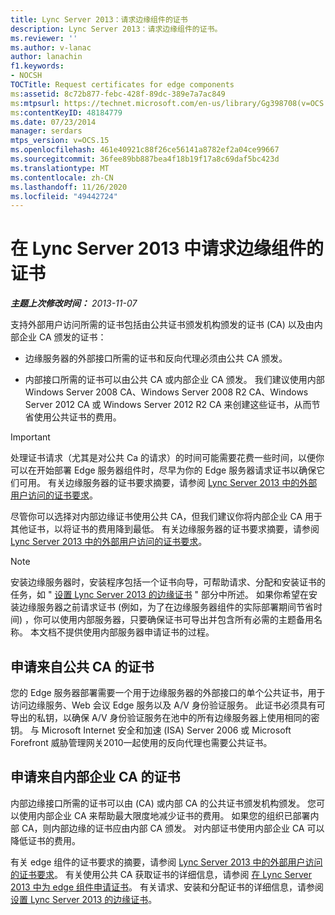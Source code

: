 ```yaml
---
title: Lync Server 2013：请求边缘组件的证书
description: Lync Server 2013：请求边缘组件的证书。
ms.reviewer: ''
ms.author: v-lanac
author: lanachin
f1.keywords:
- NOCSH
TOCTitle: Request certificates for edge components
ms:assetid: 8c72b877-febc-428f-89dc-389e7a7ac849
ms:mtpsurl: https://technet.microsoft.com/en-us/library/Gg398708(v=OCS.15)
ms:contentKeyID: 48184779
ms.date: 07/23/2014
manager: serdars
mtps_version: v=OCS.15
ms.openlocfilehash: 461e40921c88f26ce56141a8782ef2a04ce99667
ms.sourcegitcommit: 36fee89bb887bea4f18b19f17a8c69daf5bc423d
ms.translationtype: MT
ms.contentlocale: zh-CN
ms.lasthandoff: 11/26/2020
ms.locfileid: "49442724"
---
```

# <a name="request-certificates-for-edge-components-in-lync-server-2013"></a>在 Lync Server 2013 中请求边缘组件的证书

<div data-xmlns="http://www.w3.org/1999/xhtml">

<div class="topic" data-xmlns="http://www.w3.org/1999/xhtml" data-msxsl="urn:schemas-microsoft-com:xslt" data-cs="https://msdn.microsoft.com/">

<div data-asp="https://msdn2.microsoft.com/asp">



</div>

<div id="mainSection">

<div id="mainBody">

<span> </span>

_**主题上次修改时间：** 2013-11-07_

支持外部用户访问所需的证书包括由公共证书颁发机构颁发的证书 (CA) 以及由内部企业 CA 颁发的证书：

  - 边缘服务器的外部接口所需的证书和反向代理必须由公共 CA 颁发。

  - 内部接口所需的证书可以由公共 CA 或内部企业 CA 颁发。 我们建议使用内部 Windows Server 2008 CA、Windows Server 2008 R2 CA、Windows Server 2012 CA 或 Windows Server 2012 R2 CA 来创建这些证书，从而节省使用公共证书的费用。

<div>


> [!IMPORTANT]  
> 处理证书请求（尤其是对公共 Ca 的请求）的时间可能需要花费一些时间，以便你可以在开始部署 Edge 服务器组件时，尽早为你的 Edge 服务器请求证书以确保它们可用。 有关边缘服务器的证书要求摘要，请参阅 <A href="lync-server-2013-certificate-requirements-for-external-user-access.md">Lync Server 2013 中的外部用户访问的证书要求</A>。



</div>

尽管你可以选择对内部边缘证书使用公共 CA，但我们建议你将内部企业 CA 用于其他证书，以将证书的费用降到最低。 有关边缘服务器的证书要求摘要，请参阅 [Lync Server 2013 中的外部用户访问的证书要求](lync-server-2013-certificate-requirements-for-external-user-access.md)。

<div>


> [!NOTE]  
> 安装边缘服务器时，安装程序包括一个证书向导，可帮助请求、分配和安装证书的任务，如 " <A href="lync-server-2013-set-up-edge-certificates.md">设置 Lync Server 2013 的边缘证书</A> " 部分中所述。 如果你希望在安装边缘服务器之前请求证书 (例如，为了在边缘服务器组件的实际部署期间节省时间) ，你可以使用内部服务器，只要确保证书可导出并包含所有必需的主题备用名称。 本文档不提供使用内部服务器申请证书的过程。



</div>

<div>

## <a name="request-certificates-from-a-public-ca"></a>申请来自公共 CA 的证书

您的 Edge 服务器部署需要一个用于边缘服务器的外部接口的单个公共证书，用于访问边缘服务、Web 会议 Edge 服务以及 A/V 身份验证服务。 此证书必须具有可导出的私钥，以确保 A/V 身份验证服务在池中的所有边缘服务器上使用相同的密钥。 与 Microsoft Internet 安全和加速 (ISA) Server 2006 或 Microsoft Forefront 威胁管理网关2010一起使用的反向代理也需要公共证书。

</div>

<div>

## <a name="request-certificates-from-an-internal-enterprise-ca"></a>申请来自内部企业 CA 的证书

内部边缘接口所需的证书可以由 (CA) 或内部 CA 的公共证书颁发机构颁发。 您可以使用内部企业 CA 来帮助最大限度地减少证书的费用。 如果您的组织已部署内部 CA，则内部边缘的证书应由内部 CA 颁发。 对内部证书使用内部企业 CA 可以降低证书的费用。

有关 edge 组件的证书要求的摘要，请参阅 [Lync Server 2013 中的外部用户访问的证书要求](lync-server-2013-certificate-requirements-for-external-user-access.md)。 有关使用公共 CA 获取证书的详细信息，请参阅 [在 Lync Server 2013 中为 edge 组件申请证书](lync-server-2013-request-certificates-for-edge-components.md)。 有关请求、安装和分配证书的详细信息，请参阅 [设置 Lync Server 2013 的边缘证书](lync-server-2013-set-up-edge-certificates.md)。

</div>

</div>

<span> </span>

</div>

</div>

</div>

